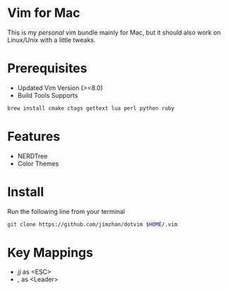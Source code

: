Vim for Mac
============

This is my *personal* vim bundle mainly for Mac, but it should also work on Linux/Unix with a little tweaks.


Prerequisites
=============

* Updated Vim Version (>=8.0)
* Build Tools Supports

```sh
brew install cmake ctags gettext lua perl python ruby
```

Features
========
- NERDTree
- Color Themes


Install
=======

Run the following line from your terminal

```sh
git clone https://github.com/jimzhan/dotvim $HOME/.vim
```

Key Mappings
============
* *jj*  as \<ESC\>
* *,*   as \<Leader\>

